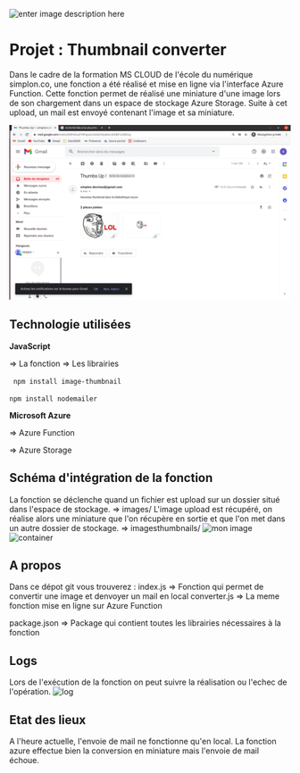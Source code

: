 ![enter image description here](https://qbd.eu/wp-content/uploads/azure-logo.png)
# Projet : Thumbnail converter

Dans le cadre de la formation MS CLOUD de l'école du numérique simplon.co, une fonction a été réalisé et mise en ligne via l'interface Azure Function. Cette fonction permet de réalisé une miniature d'une image lors de son chargement dans un espace de stockage Azure Storage. Suite à cet upload, un mail est envoyé contenant l'image et sa miniature.

![mail](https://github.com/jozuah/simplon_devcloud_thumbnailconverter_azure_nodejs/blob/master/images/mail.png)

## Technologie utilisées
**JavaScript**

=> La fonction
=> Les librairies

``` npm install image-thumbnail```

``` npm install nodemailer ```

**Microsoft Azure** 

=> Azure Function

=> Azure Storage



## Schéma d'intégration de la fonction

La fonction se déclenche quand un fichier est upload sur un dossier situé dans l'espace de stockage. => images/
L'image upload est récupéré, on réalise alors 
une miniature que l'on récupère en sortie et que l'on met dans un autre dossier de stockage. => imagesthumbnails/
![mon image](https://github.com/jozuah/simplon_devcloud_thumbnailconverter_azure_nodejs/blob/master/images/schema_integration.png)
![container](https://github.com/jozuah/simplon_devcloud_thumbnailconverter_azure_nodejs/blob/master/images/container.png)

 

## A propos

Dans ce dépot git vous trouverez :
index.js => Fonction qui permet de convertir une image et denvoyer un mail en local
converter.js => La meme fonction mise en ligne sur Azure Function

package.json => Package qui contient toutes les librairies nécessaires à la fonction

## Logs
Lors de l'exécution de la fonction on peut suivre la réalisation ou l'echec de l'opération.
![log](https://github.com/jozuah/simplon_devcloud_thumbnailconverter_azure_nodejs/blob/master/images/execution.png)

## Etat des lieux

A l'heure actuelle, l'envoie de mail ne fonctionne qu'en local. La fonction azure effectue bien la conversion en miniature mais l'envoie de mail échoue.
